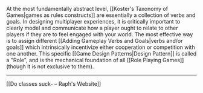 At the most fundamentally abstract level, [[Koster's Taxonomy of Games|games as rules constructs]] are essentially a collection of verbs and goals. In designing multiplayer experiences, it is critically important to clearly model and communicate how a player ought to relate to other players if they are to feel engaged with your world. The most effective way is to assign different [[Adding Gameplay Verbs and Goals|verbs and/or goals]] which intrinsically incentivize either cooperation or competition with one another.  This specific [[Game Design Patterns|Design Pattern]] is called a "Role", and is the mechanical foundation of all [[Role Playing Games]] (though it is not exclusive to them). 

---
[[Do classes suck- – Raph's Website]]